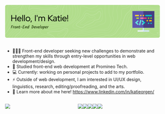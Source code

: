 ![Header](./github-header-image-2.png)
<br><br>

- 👩🏽‍💻 Front-end developer seeking new challenges to demonstrate and strengthen my skills through entry-level opportunities in web development/design.
- 📖 Studied front-end web development at Promineo Tech.
- 💻 Currently: working on personal projects to add to my portfolio.
- ⚡️ Outside of web development, I am interested in UI/UX design, linguistics, research, editing/proofreading, and the arts.
- 🤝 Learn more about me here! https://www.linkedin.com/in/katieorgen/
<br><br>

<img align="left" width="47%" src="https://github-readme-stats.vercel.app/api/top-langs/?username=kdcoding23&layout=compact&theme=shadow_blue" />

<img align="left" src="https://img.shields.io/badge/html5-%23E34F26.svg?style=for-the-badge&logo=html5&logoColor=white" />
<img align="left" src="https://img.shields.io/badge/css3-%231572B6.svg?style=for-the-badge&logo=css3&logoColor=white" />
<img align="left" src="https://img.shields.io/badge/bootstrap-%238511FA.svg?style=for-the-badge&logo=bootstrap&logoColor=white" />
<img align="left" src="https://img.shields.io/badge/javascript-%23323330.svg?style=for-the-badge&logo=javascript&logoColor=%23F7DF1E" />
<img align="left" src="https://img.shields.io/badge/react-%2320232a.svg?style=for-the-badge&logo=react&logoColor=%2361DAFB" />


